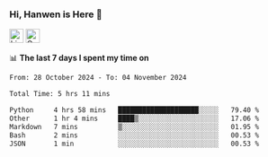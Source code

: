 ### Hi, Hanwen is Here 👋
<p>
	<a href="https://www.linkedin.com/in/liu-hanwen/"><img src="https://img.shields.io/badge/@hanwen-0A66C2?style=flat&logo=LinkedIn&logoColor=white" alt="Linkedin"  height="25px"/></a> 
	<a href="https://scholar.google.com/citations?user=HDF0su0AAAAJ"><img src="https://img.shields.io/badge/scholar-4385FE.svg?&style=plastic&logo=google-scholar&logoColor=white" alt="Google Scholar" height="25px"> </a>
</p>

📊 **The last 7 days I spent my time on** 
<!--START_SECTION:waka-->

```txt
From: 28 October 2024 - To: 04 November 2024

Total Time: 5 hrs 11 mins

Python     4 hrs 58 mins   ████████████████████░░░░░   79.40 %
Other      1 hr 4 mins     ████▒░░░░░░░░░░░░░░░░░░░░   17.06 %
Markdown   7 mins          ▒░░░░░░░░░░░░░░░░░░░░░░░░   01.95 %
Bash       2 mins          ░░░░░░░░░░░░░░░░░░░░░░░░░   00.53 %
JSON       1 min           ░░░░░░░░░░░░░░░░░░░░░░░░░   00.53 %
```

<!--END_SECTION:waka-->


<!--
**david990917/david990917** is a ✨ _special_ ✨ repository because its `README.md` (this file) appears on your GitHub profile.

Here are some ideas to get you started:

- 🔭 I’m currently working on ...
- 🌱 I’m currently learning ...
- 👯 I’m looking to collaborate on ...
- 🤔 I’m looking for help with ...
- 💬 Ask me about ...
- 📫 How to reach me: ...
- 😄 Pronouns: ...
- ⚡ Fun fact: ...
-->
